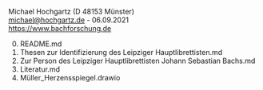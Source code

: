 
Michael Hochgartz (D 48153 Münster)  
michael@hochgartz.de - 06.09.2021  
https://www.bachforschung.de  


0. README.md  
1. Thesen zur Identifizierung des Leipziger Hauptlibrettisten.md  
2. Zur Person des Leipziger Hauptlibrettisten Johann Sebastian Bachs.md  
3. Literatur.md  
4. Müller_Herzensspiegel.drawio
